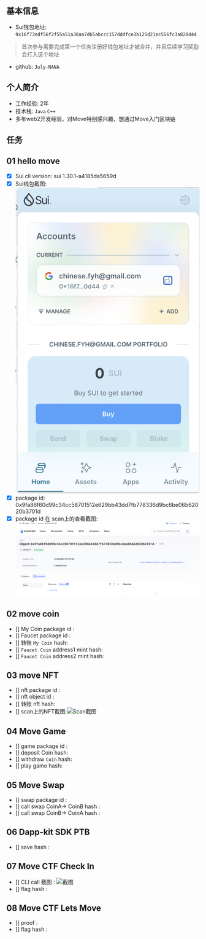 ## 基本信息
- Sui钱包地址: `0x16f73edf56f2f55a51a38aa7d65abccc157dddfce3b125d21ec556fc3a820d44`
> 首次参与需要完成第一个任务注册好钱包地址才被合并，并且后续学习奖励会打入这个地址
- github: `July-NANA`

## 个人简介
- 工作经验: 2年
- 技术栈: `Java` `C++`
- 多年web2开发经验，对Move特别感兴趣，想通过Move入门区块链


## 任务

##   01 hello move  
- [x] Sui cli version: sui 1.30.1-a4185da5659d
- [x] Sui钱包截图: ![Sui钱包截图](Sui_wallet.png)
- [x] package id: 0x9fa86f60d99c34cc58701512e629bb43dd7fb778336d9bc6be06b62020b3701d
- [x] package id 在 scan上的查看截图:![Scan截图](Package.png)

##   02 move coin
- [] My Coin package id : 
- [] Faucet package id : 
- [] 转账 `My Coin` hash:
- [] `Faucet Coin` address1 mint hash:
- [] `Faucet Coin` address2 mint hash:

##   03 move NFT
- [] nft package id :
- [] nft object id : 
- [] 转账 nft  hash:
- [] scan上的NFT截图:![Scan截图](./images/你的图片地址)

##   04 Move Game
- [] game package id :
- [] deposit Coin hash:
- [] withdraw `Coin` hash:
- [] play game hash:

##   05 Move Swap
- [] swap package id :
- [] call swap CoinA-> CoinB  hash :
- [] call swap CoinB-> CoinA  hash :

##   06 Dapp-kit SDK PTB
- [] save hash :

##   07 Move CTF Check In
- [] CLI call 截图 : ![截图](./images/你的图片地址)
- [] flag hash :

##   08 Move CTF Lets Move
- [] proof : 
- [] flag hash :
